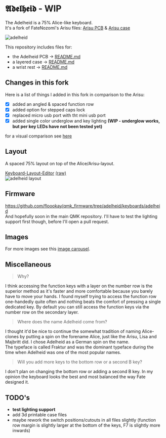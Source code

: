 # 𝕬𝖉𝖊𝖑𝖍𝖊𝖎𝖉 - WIP

The Adelheid is a 75% Alice-like keyboard.  
It's a fork of FateNozomi's Arisu files: [Arisu PCB](https://github.com/FateNozomi/arisu-pcb) &amp; [Arisu case](https://github.com/FateNozomi/arisu-case)

![adelheid](https://gist.githubusercontent.com/floookay/7bf6511a8d84804d32de4d7bbe3bd0fb/raw/559336bcb5f8c04bbea9ad8aab7397812ab72859/adelheid.jpg)
<!-- ![adelheid side](https://gist.githubusercontent.com/floookay/7bf6511a8d84804d32de4d7bbe3bd0fb/raw/4545813142abf2e65902b7caca10f7a3b39ebaed/side_shadow.jpg) -->

This repository includes files for:

- the Adelheid PCB &rarr; [README.md](./pcb/README.md)
- a layered case &rarr; [README.md](./case/README.md)
- a wrist rest &rarr; [README.md](./wrist-rest/README.md)

## Changes in this fork

Here is a list of things I added in this fork in comparison to the Arisu:

- [x] added an angled &amp; spaced function row
- [x] added option for stepped caps lock
- [x] replaced micro usb port with tht mini usb port
- [x] added single color underglow and key lighting **(WIP - underglow works, but per key LEDs have not been tested yet)**

for a visual comparison see [here](./IMAGES.md#arisu-comparison)

## Layout

A spaced 75% layout on top of the Alice/Arisu-layout.

[Keyboard-Layout-Editor](http://www.keyboard-layout-editor.com/#/gists/4262535adb5ac81a913edbebc4de8226) [(raw)](https://gist.github.com/floookay/4262535adb5ac81a913edbebc4de8226)  
![adelheid layout](https://gist.githubusercontent.com/floookay/7bf6511a8d84804d32de4d7bbe3bd0fb/raw/4545813142abf2e65902b7caca10f7a3b39ebaed/layout.png)  
<!-- ![adelheid top view](https://gist.githubusercontent.com/floookay/7bf6511a8d84804d32de4d7bbe3bd0fb/raw/4545813142abf2e65902b7caca10f7a3b39ebaed/top_view.jpg) -->

## Firmware

<https://github.com/floookay/qmk_firmware/tree/adelheid/keyboards/adelheid>  
And hopefully soon in the main QMK repository. I'll have to test the lighting support first though, before I'll open a pull request.

## Images

For more images see this [image carousel](./IMAGES.md).

## Miscellaneous

> Why?

I think accessing the function keys with a layer on the number row is the superior method as it's faster and more comfortable because you barely have to move your hands. I found myself trying to access the function row one-handedly quite often and nothing beats the comfort of pressing a single dedicated key. By default you can still access the function keys via the number row on the secondary layer.

> Where does the name Adelheid come from?

I thought it'd be nice to continue the somewhat tradition of naming Alice-clones by putting a spin on the forename Alice, just like the Arisu, Lisa and Majbritt did. I chose Adelheid as a German spin on the name.  
The typeface is called Fraktur and was the dominant typeface during the time when Adelheid was one of the most popular names.

> Will you add more keys to the bottom row or a second B key?

I don't plan on changing the bottom row or adding a second B key. In my opinion the keyboard looks the best and most balanced the way Fate designed it.

## TODO's

- **test lighting support**
- add 3d printable case files
- maybe rework the switch positions/cutouts in all files slightly (function row margin is slightly larger at the bottom of the keys, F7 is slightly more inwards)

